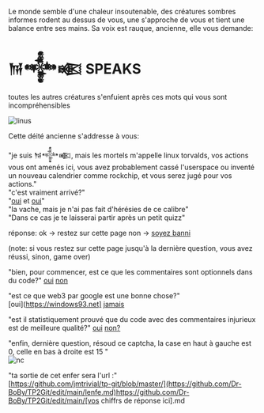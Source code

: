 Le monde semble d'une chaleur insoutenable, des créatures sombres informes rodent au dessus de vous, une s'approche de vous et tient une balance entre ses mains.
Sa voix est rauque, ancienne, elle vous demande:

# 𒀁𒀱𒀩 **SPEAKS**

toutes les autres créatures s'enfuient après ces mots qui vous sont incompréhensibles

![linus](https://i.insider.com/54b9ab56eab8ea140fe0458a?width=799)

Cette déité ancienne s'addresse à vous:

"je suis 𒀁𒀱𒀩, mais les mortels m'appelle linux torvalds, vos actions vous ont amenés ici, vous avez probablement cassé l'userspace ou inventé un nouveau calendrier comme rockchip, et vous serez jugé pour vos actions."   
"c'est vraiment arrivé?"   
"[oui](https://lkml.org/lkml/2012/12/23/75) et [oui](https://git.kernel.org/pub/scm/linux/kernel/git/torvalds/linux.git/commit/?id=f076ef44a44d02ed91543f820c14c2c7dff53716)"   
"la vache, mais je n'ai pas fait d'hérésies de ce calibre"   
"Dans ce cas je te laisserai partir après un petit quizz"   

réponse:
ok -> restez sur cette page
non -> [soyez banni](https://windows93.net)

(note: si vous restez sur cette page jusqu'à la dernière question, vous avez réussi, sinon, game over)

"bien, pour commencer, est ce que les commentaires sont optionnels dans du code?"
[oui](https://windows93.net) [non](lenfe.md)

"est ce que web3 par google est une bonne chose?"   
[oui](https://windows93.net] [jamais](lenfe.md)

"est il statistiquement prouvé que du code avec des commentaires injurieux est de meilleure qualité?"
[oui](lenfe.md) [non?](https://www.jwz.org/blog/2023/02/code-with-swearing-is-better-code/)

"enfin, dernière question, résoud ce captcha, la case en haut à gauche est 0, celle en bas à droite est 15 "   
![nc](https://media.licdn.com/dms/image/D5622AQHOYslslecC0A/feedshare-shrink_2048_1536/0/1691131690014?e=1697673600&v=beta&t=uy25_rKm62MBwFyC4keIiOkXIIZtG3klkqcjucLXj6c)

"ta sortie de cet enfer sera l'url :"  
[https://github.com/jmtrivial/tp-git/blob/master/](https://github.com/Dr-BoBy/TP2Git/edit/main/lenfe.md)https://github.com/Dr-BoBy/TP2Git/edit/main/[vos chiffrs de réponse ici].md
